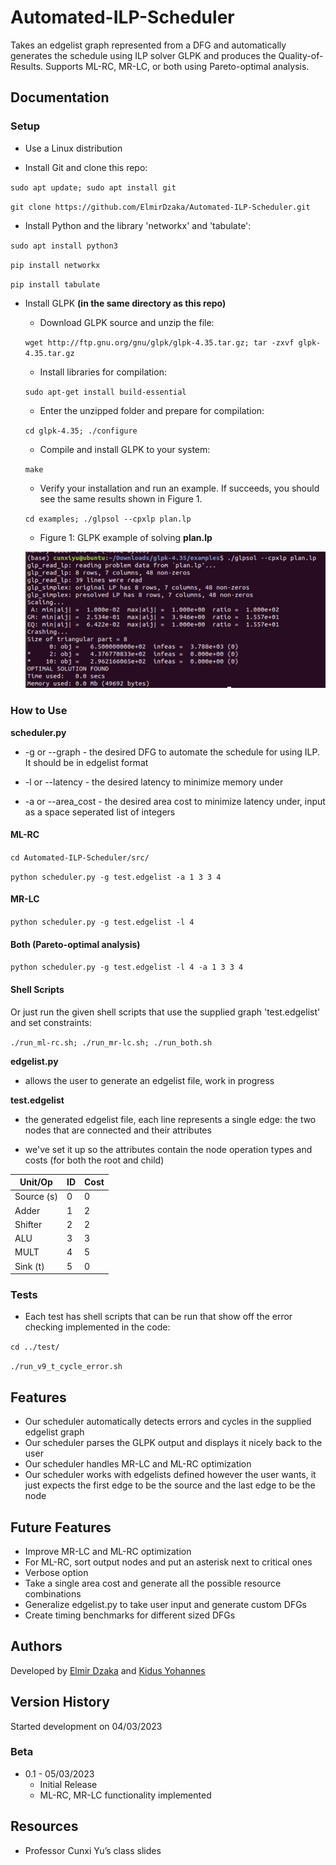 # Automated-ILP-Scheduler

Takes an edgelist graph represented from a DFG and automatically generates the schedule using ILP solver GLPK and produces the Quality-of-Results. Supports ML-RC, MR-LC, or both using Pareto-optimal analysis.

## Documentation

### Setup 

* Use a Linux distribution

* Install Git and clone this repo:

`sudo apt update; sudo apt install git`

`git clone https://github.com/ElmirDzaka/Automated-ILP-Scheduler.git`

* Install Python and the library 'networkx' and 'tabulate':

`sudo apt install python3`

`pip install networkx`

`pip install tabulate`

* Install GLPK **(in the same directory as this repo)**

    * Download GLPK source and unzip the file:
    
    `wget http://ftp.gnu.org/gnu/glpk/glpk-4.35.tar.gz; tar -zxvf glpk-4.35.tar.gz`
    
    * Install libraries for compilation:
    
    `sudo apt-get install build-essential`
    
    * Enter the unzipped folder and prepare for compilation:
    
    `cd glpk-4.35; ./configure`
    
    * Compile and install GLPK to your system:
    
    `make`
    
    * Verify your installation and run an example. If succeeds, you should see the same results shown in Figure 1.
    
    `cd examples; ./glpsol --cpxlp plan.lp`
    
    * Figure 1: GLPK example of solving **plan.lp** 
    
    ![Figure 1: GLPK example of solving plan.lp](fig_1.png)

### How to Use

**scheduler.py**

* -g or --graph - the desired DFG to automate the schedule for using ILP. It should be in edgelist format

* -l or --latency - the desired latency to minimize memory under

* -a or --area_cost - the desired area cost to minimize latency under, input as a space seperated list of integers

#### ML-RC

`cd Automated-ILP-Scheduler/src/`

`python scheduler.py -g test.edgelist -a 1 3 3 4`

#### MR-LC

`python scheduler.py -g test.edgelist -l 4`

#### Both (Pareto-optimal analysis)

`python scheduler.py -g test.edgelist -l 4 -a 1 3 3 4`

#### Shell Scripts

Or just run the given shell scripts that use the supplied graph 'test.edgelist' and set constraints:

`./run_ml-rc.sh; ./run_mr-lc.sh; ./run_both.sh`

**edgelist.py**

* allows the user to generate an edgelist file, work in progress

**test.edgelist**

* the generated edgelist file, each line represents a single edge: the two nodes that are connected and their attributes

* we've set it up so the attributes contain the node operation types and costs (for both the root and child)

| Unit/Op | ID | Cost |
| ----------- | ----------- | ---- |
| Source (s) | 0 | 0 |
| Adder | 1 | 2 |
| Shifter | 2 | 2 |
| ALU | 3 | 3 |
| MULT | 4 | 5 |
| Sink (t) | 5 | 0 |

### Tests

* Each test has shell scripts that can be run that show off the error checking implemented in the code:

`cd ../test/`

`./run_v9_t_cycle_error.sh`

## Features

* Our scheduler automatically detects errors and cycles in the supplied edgelist graph
* Our scheduler parses the GLPK output and displays it nicely back to the user
* Our scheduler handles MR-LC and ML-RC optimization
* Our scheduler works with edgelists defined however the user wants, it just expects the first edge to be the source and the last edge to be the node

## Future Features

* Improve MR-LC and ML-RC optimization
* For ML-RC, sort output nodes and put an asterisk next to critical ones
* Verbose option
* Take a single area cost and generate all the possible resource combinations
* Generalize edgelist.py to take user input and generate custom DFGs
* Create timing benchmarks for different sized DFGs

## Authors

Developed by [Elmir Dzaka](https://www.linkedin.com/in/elmir-dzaka-256b5b182/) and [Kidus Yohannes](https://kidusyohannes.me/)

## Version History

Started development on 04/03/2023

### Beta 

* 0.1 - 05/03/2023
    * Initial Release
    * ML-RC, MR-LC functionality implemented

## Resources

* Professor Cunxi Yu’s class slides
